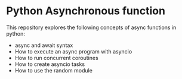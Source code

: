 # Python Asynchronous function


This repository explores the following concepts of async functions in python:
- async and await syntax
- How to execute an async program with asyncio
- How to run concurrent coroutines
- How to create asyncio tasks
- How to use the random module
